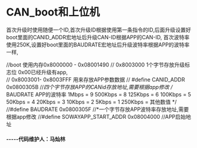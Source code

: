 #                        CAN_boot和上位机
首次升级时使用随便一个ID,首次升级ID根据使用第一条指令的ID,后面升级设置好boot里面的CANID_ADDR宏地址后升级CAN-ID根据APP的CAN-ID,
首次波特率使用250K,设置好boot里面的BAUDRATE宏地址后升级波特率根据APP的波特率一样,

//boot 使用内存0x8000000 - 0x08001490
//	0x8003000  1个字节存放升级标志位  0x00已经升级有app,   
//  0x8003001- 0x8003FFF   用来存放APP参数数据
//  #define CANID_ADDR					0x0800305B		//*四个字节存放APP的CANid存放地址,需要根据app修改
/* BAUDRATE APP的波特率 1Mbps 		= 9
				500Kbps		= 8
				125Kbps 	= 6
				100Kbps 	= 5
				50Kbps 		= 4
				20Kbps 		= 3
				10Kbps 		= 2
				5Kbps 		= 1
				250Kbps 	= 其他数值 
*/
//#define	BAUDRATE					0x0800305F		//*一个字节存放APP波特率存放地址,需要根据app修改
//#define SOWAYAPP_START_ADDR         	0x08004000 		//APP启始地址



####                                                                  -----代码维护人：马灿林








